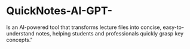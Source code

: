 # QuickNotes-AI-GPT-
Is an AI-powered tool that transforms lecture files into concise, easy-to-understand notes, helping students and professionals quickly grasp key concepts."
